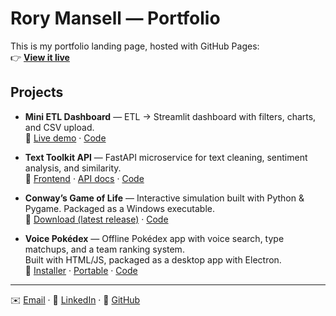 # Rory Mansell — Portfolio

This is my portfolio landing page, hosted with GitHub Pages:  
👉 **[View it live](https://roryMansell.github.io)**

## Projects

- **Mini ETL Dashboard** — ETL → Streamlit dashboard with filters, charts, and CSV upload.  
  🔗 [Live demo](https://mini-etl-9js3fjw8g4ayb99fvaha8m.streamlit.app/) · [Code](https://github.com/roryMansell/mini-etl)

- **Text Toolkit API** — FastAPI microservice for text cleaning, sentiment analysis, and similarity.  
  🔗 [Frontend](https://roryMansell.github.io/text-toolkit-api/) · [API docs](https://text-toolkit-api.onrender.com/docs) · [Code](https://github.com/roryMansell/text-toolkit-api)

- **Conway’s Game of Life** — Interactive simulation built with Python & Pygame. Packaged as a Windows executable.  
  🔗 [Download (latest release)](https://github.com/roryMansell/life-game/releases/latest) · [Code](https://github.com/roryMansell/life-game)

- **Voice Pokédex** — Offline Pokédex app with voice search, type matchups, and a team ranking system.  
  Built with HTML/JS, packaged as a desktop app with Electron.  
  🔗 [Installer](https://github.com/roryMansell/po-go-battle-assistant/releases/latest/download/Voice.Pokedex.Setup.1.0.0.exe) · 
  [Portable](https://github.com/roryMansell/po-go-battle-assistant/releases/latest/download/VoicePokedex-win64.zip) · 
  [Code](https://github.com/roryMansell/po-go-battle-assistant)

---

✉️ [Email](mailto:rory.mansell@hotmail.co.uk) · 💼 [LinkedIn](https://www.linkedin.com/in/rory-mansell-5b7199130) · 🐙 [GitHub](https://github.com/roryMansell)

